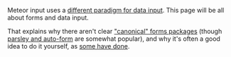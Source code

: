 Meteor input uses a [different paradigm for data input](https://groups.google.com/d/msg/meteor-talk/1Ghu3FnFAXg/LAlNzhmuJc8J).  This page will be all about forms and data input. 

That explains why there aren't clear ["canonical" forms packages](http://stackoverflow.com/questions/18712225/is-there-a-canonical-meteor-js-forms-package) (though [parsley and auto-form](https://groups.google.com/forum/#!searchin/meteor-talk/forms/meteor-talk/CCRldyq9s8o/M3x2bTkhHtMJ) are somewhat popular), and why it's often a good idea to do it yourself, as [some have done](https://groups.google.com/forum/#!searchin/meteor-talk/forms/meteor-talk/PjWWMmTX7ko/br3IjRN5nlgJ).
